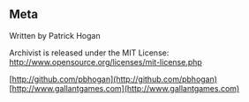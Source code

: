 ## Meta

Written by Patrick Hogan

Archivist is released under the MIT License: http://www.opensource.org/licenses/mit-license.php

[http://github.com/pbhogan](http://github.com/pbhogan)  
[http://www.gallantgames.com](http://www.gallantgames.com)
